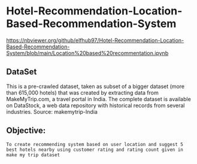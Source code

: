 # Hotel-Recommendation-Location-Based-Recommendation-System
https://nbviewer.org/github/elfhub97/Hotel-Recommendation-Location-Based-Recommendation-System/blob/main/Location%20based%20recommentation.ipynb

## DataSet
This is a pre-crawled dataset, taken as subset of a bigger dataset (more than 615,000 hotels) that was created by extracting data from MakeMyTrip.com, a travel portal in India. The complete dataset is available on DataStock, a web data repository with historical records from several industries.
Source: makemytrip-India 

## Objective:
    To create recommending system based on user location and suggest 5 best hotels nearby using customer rating and rating count given in make my trip dataset
